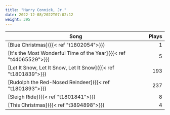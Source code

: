 ```yaml
---
title: "Harry Connick, Jr."
date: 2022-12-08/2022T07:02:12
weight: 395
---
```




 Song | Plays 
----- | -----:
[Blue Christmas]({{< ref "t1802054">}}) | 1
[It's the Most Wonderful Time of the Year]({{< ref "t44065529">}}) | 5
[Let It Snow, Let It Snow, Let It Snow]({{< ref "t1801839">}}) | 193
[Rudolph the Red-Nosed Reindeer]({{< ref "t1801893">}}) | 237
[Sleigh Ride]({{< ref "t1801841">}}) | 8
[This Christmas]({{< ref "t3894898">}}) | 4
